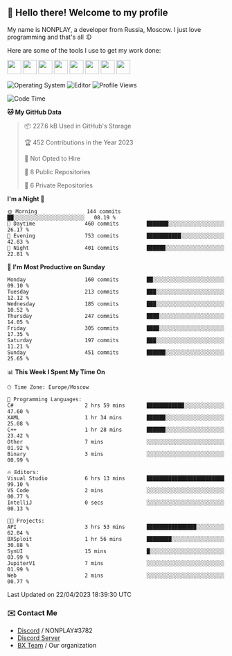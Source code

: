 ## :wave: Hello there! Welcome to my profile

My name is NONPLAY, a developer from Russia, Moscow. I just love programming and that's all :D

Here are some of the tools I use to get my work done:

<kbd><img height="32" src="https://img.icons8.com/color/2x/visual-studio-code-2019.png"></kbd>
<kbd><img height="32" src="https://img.icons8.com/color/2x/linux.png"></kbd>
<kbd><img height="32" src="https://img.icons8.com/fluent/2x/console.png"></kbd>
<kbd><img height="32" src="https://img.icons8.com/color/2x/open-source.png"></kbd>
<kbd><img height="32" src="https://img.icons8.com/color/2x/git.png"></kbd>
<kbd><img height="32" src="https://img.icons8.com/color/2x/nginx.png"></kbd>
<a href="?#gh-light-mode-only"><kbd><img height="32" src="https://img.icons8.com/metro/2x/mysql.png"></kbd></a>
<a href="?#gh-dark-mode-only"><kbd><img height="32" src="https://img.icons8.com/FFFFFF/metro/2x/mysql.png"></kbd></a>

![Operating System](https://img.shields.io/badge/OS-Windows%2010%20Pro-informational?style=for-the-badge&logo=Windows&logoColor=white&color=007ec6)
![Editor](https://img.shields.io/badge/Editor-VS%20Code-informational?style=for-the-badge&logo=Visual%20Studio%20Code&logoColor=white&color=007ec6)
![Profile Views](https://komarev.com/ghpvc/?username=NONPLAYT&color=blue&style=for-the-badge)

<!--START_SECTION:waka-->
![Code Time](http://img.shields.io/badge/Code%20Time-129%20hrs%2051%20mins-blue)

**🐱 My GitHub Data** 

> 📦 227.6 kB Used in GitHub's Storage 
 > 
> 🏆 452 Contributions in the Year 2023
 > 
> 🚫 Not Opted to Hire
 > 
> 📜 8 Public Repositories 
 > 
> 🔑 6 Private Repositories 
 > 
**I'm a Night 🦉** 

```text
🌞 Morning                144 commits         ██░░░░░░░░░░░░░░░░░░░░░░░   08.19 % 
🌆 Daytime                460 commits         ███████░░░░░░░░░░░░░░░░░░   26.17 % 
🌃 Evening                753 commits         ███████████░░░░░░░░░░░░░░   42.83 % 
🌙 Night                  401 commits         ██████░░░░░░░░░░░░░░░░░░░   22.81 % 
```
📅 **I'm Most Productive on Sunday** 

```text
Monday                   160 commits         ██░░░░░░░░░░░░░░░░░░░░░░░   09.10 % 
Tuesday                  213 commits         ███░░░░░░░░░░░░░░░░░░░░░░   12.12 % 
Wednesday                185 commits         ███░░░░░░░░░░░░░░░░░░░░░░   10.52 % 
Thursday                 247 commits         ████░░░░░░░░░░░░░░░░░░░░░   14.05 % 
Friday                   305 commits         ████░░░░░░░░░░░░░░░░░░░░░   17.35 % 
Saturday                 197 commits         ███░░░░░░░░░░░░░░░░░░░░░░   11.21 % 
Sunday                   451 commits         ██████░░░░░░░░░░░░░░░░░░░   25.65 % 
```


📊 **This Week I Spent My Time On** 

```text
🕑︎ Time Zone: Europe/Moscow

💬 Programming Languages: 
C#                       2 hrs 59 mins       ████████████░░░░░░░░░░░░░   47.60 % 
XAML                     1 hr 34 mins        ██████░░░░░░░░░░░░░░░░░░░   25.08 % 
C++                      1 hr 28 mins        ██████░░░░░░░░░░░░░░░░░░░   23.42 % 
Other                    7 mins              ░░░░░░░░░░░░░░░░░░░░░░░░░   01.92 % 
Binary                   3 mins              ░░░░░░░░░░░░░░░░░░░░░░░░░   00.99 % 

🔥 Editors: 
Visual Studio            6 hrs 13 mins       █████████████████████████   99.10 % 
VS Code                  2 mins              ░░░░░░░░░░░░░░░░░░░░░░░░░   00.77 % 
IntelliJ                 0 secs              ░░░░░░░░░░░░░░░░░░░░░░░░░   00.13 % 

🐱‍💻 Projects: 
API                      3 hrs 53 mins       ████████████████░░░░░░░░░   62.04 % 
BXSploit                 1 hr 56 mins        ████████░░░░░░░░░░░░░░░░░   30.88 % 
SynUI                    15 mins             █░░░░░░░░░░░░░░░░░░░░░░░░   03.99 % 
JupiterV1                7 mins              ░░░░░░░░░░░░░░░░░░░░░░░░░   01.99 % 
Web                      2 mins              ░░░░░░░░░░░░░░░░░░░░░░░░░   00.77 % 
```


 Last Updated on 22/04/2023 18:39:30 UTC
<!--END_SECTION:waka-->

### ✉️ Contact Me

- [Discord](https://discord.com/users/597087584090587177) / NONPLAY#3782
- [Discord Server](https://discord.gg/p7cxhw7E2M)
- [BX Team](https://github.com/BX-Team) / Our organization
